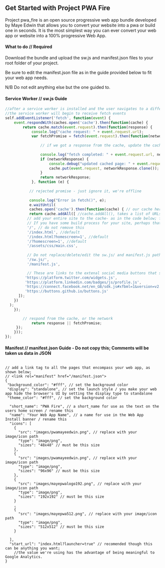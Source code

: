 ## Get Started with Project PWA Fire
Project pwa_fire is an open source progressive web app bundle developed by Maye Edwin that allows you to convert your website into a pwa or build one in seconds. It is the most simplest way you can ever convert your web app or website into a 100% progressive Web App.

#### What to do // Required

Download the bundle and upload the sw.js and manifest.json files to your root folder of your project.

Be sure to edit the manifest.json file as in the guide provided below to fit your web app needs.

N/B Do not edit anything else but the one guided to.

#### Service Worker // sw.js Guide

```javascript
//after a service worker is installed and the user navigates to a different page or refreshes, 
//the service worker will begin to receive fetch events
self.addEventListener('fetch', function(event) {
    event.respondWith(caches.open('cache').then(function(cache) {
        return cache.match(event.request).then(function(response) {
            console.log("cache request: " + event.request.url);
            var fetchPromise = fetch(event.request).then(function(networkResponse) {
                
                // if we got a response from the cache, update the cache
                
                console.log("fetch completed: " + event.request.url, networkResponse);
                if (networkResponse) {
                    console.debug("updated cached page: " + event.request.url, networkResponse);
                    cache.put(event.request, networkResponse.clone());
                }
                return networkResponse;
            }, function (e) {
                
           // rejected promise - just ignore it, we're offline
                
           console.log("Error in fetch()", e);
           e.waitUntil(
           caches.open('cache').then(function(cache) { // our cache here is named *cache* in the caches.open()
           return cache.addAll([ //cache.addAll(), takes a list of URLs, then fetches them from the server and adds the response to the cache.
          // add your entire site to the cache- as in the code below; for offline access
          // If you have some build process for your site, perhaps that could generate the list of possible URLs that a user might load.
          '/', // do not remove this
          '/index.html', //default
          '/index.html?homescreen=1', //default
          '/?homescreen=1', //default
          '/assets/css/main.css',
               
          // Do not replace/delete/edit the sw.js/ and manifest.js paths below
          '/sw.js/',
          '/manifest.js',

          // These are links to the extenal social media buttons that should be cached 
         'https://platform.twitter.com/widgets.js',
         'https://platform.linkedin.com/badges/js/profile.js',
         'https://connect.facebook.net/en_GB/sdk.js#xfbml=1&version=v2.11&appId=128193484441134',
         'https://buttons.github.io/buttons.js'
      ]);
    })
  );
    });

        // respond from the cache, or the network
            return response || fetchPromise;
     });
    }));
});

```


#### Manifest // manifest.json Guide - Do not copy this; Comments will be taken us data in JSON

```

// add a link tag to all the pages that encompass your web app, as shown below;
// <link rel="manifest" href="/manifest.json">
{
 "background_color": "#fff", // set the background color
 "display": "standalone", // set the launch style / you make your web app hide the browser's UI by setting the display type to standalone
 "theme_color": "#fff", // set the background color
    
  "short_name": "PWA Fire", // a short_name for use as the text on the users home screen / rename this
  "name": "Your Web App Name", // a name for use in the Web App Install banner / rename this
  "icons": [
    {
      "src": "images/pwamayeedwin.png", // replace with your image/icon path
      "type": "image/png",
      "sizes": "48x48" // must be this size
    },
    {
      "src": "images/pwamayeedwin.png", // replace with your image/icon path
      "type": "image/png",
      "sizes": "96x96" // must be this size
    },
    {
      "src": "images/mayepwalogo192.png", // replace with your image/icon path
      "type": "image/png",
      "sizes": "192x192" // must be this size
    }
    ,
    {
      "src": "images/mayepwa512.png", // replace with your image/icon path
      "type": "image/png",
      "sizes": "512x512" // must be this size
    }
    
  ],
  "start_url": "index.html?launcher=true" // recomended though this can be anything you want; 
    //the value we're using has the advantage of being meaningful to Google Analytics.
}

```
